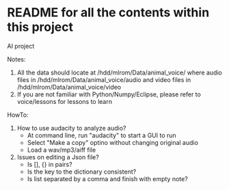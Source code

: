 # README for all the contents within this project
AI project

Notes:
1. All the data should locate at /hdd/mlrom/Data/animal_voice/ where audio files in /hdd/mlrom/Data/animal_voice/audio
   and video files in /hdd/mlrom/Data/animal_voice/video
2. If you are not familiar with Python/Numpy/Eclipse, please refer to voice/lessons for lessons to learn

HowTo:
1. How to use audacity to analyze audio?
   - At command line, run "audacity" to start a GUI to run
   - Select "Make a copy" optino without changing original audio
   - Load a wav/mp3/aiff file
2. Issues on editing a Json file?
   - Is [], {} in pairs?
   - Is the key to the dictionary consistent?
   - Is list separated by a comma and finish with empty note?

